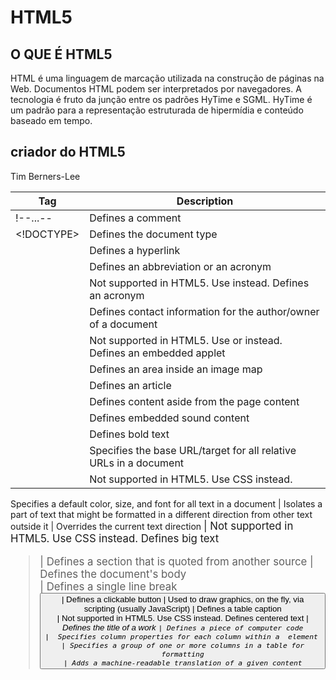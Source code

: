 # HTML5

## O QUE É HTML5
HTML é uma linguagem de marcação utilizada na construção de páginas na Web. Documentos HTML podem ser interpretados por navegadores. A tecnologia é fruto da junção entre os padrões HyTime e SGML. HyTime é um padrão para a representação estruturada de hipermídia e conteúdo baseado em tempo. 

## criador do HTML5
Tim Berners-Lee

Tag       | Description 
--------- | ------      
!--...--  | Defines a comment
<!DOCTYPE>| Defines the document type
<a>       |	Defines a hyperlink
<abbr>    |	Defines an abbreviation or an acronym
<acronym> |	Not supported in HTML5. Use <abbr> instead. Defines an acronym
<address> |	Defines contact information for the author/owner of a document
<applet>  |	Not supported in HTML5. Use <embed> or <object> instead. Defines an embedded applet
<area>    |	Defines an area inside an image map
<article> |	Defines an article
<aside>   |	Defines content aside from the page content
<audio>|	Defines embedded sound content
<b>|	Defines bold text
<base>|	Specifies the base URL/target for all relative URLs in a document
<basefont>|	Not supported in HTML5. Use CSS instead.
Specifies a default color, size, and font for all text in a document
<bdi>|	Isolates a part of text that might be formatted in a different direction from other text outside it
<bdo>|	Overrides the current text direction
<big>|	Not supported in HTML5. Use CSS instead.
Defines big text
<blockquote>|	Defines a section that is quoted from another source
<body>|	Defines the document's body
<br>|	Defines a single line break
<button>|	Defines a clickable button
<canvas>|	Used to draw graphics, on the fly, via scripting (usually JavaScript)
<caption>|	Defines a table caption
<center>|	Not supported in HTML5. Use CSS instead.
Defines centered text
<cite>|	Defines the title of a work
<code>|	Defines a piece of computer code
<col>|	Specifies column properties for each column within a <colgroup> element 
<colgroup>|	Specifies a group of one or more columns in a table for formatting
<data>|	Adds a machine-readable translation of a given content
<datalist>|	Specifies a list of pre-defined options for input controls
<dd>|	Defines a description/value of a term in a description list
<del>|	Defines text that has been deleted from a document
<details>|	Defines additional details that the user can view or hide
<dfn>|	Specifies a term that is going to be defined within the content
<dialog>|	Defines a dialog box or window
<dir>|	Not supported in HTML5. Use <ul> instead.
Defines a directory list
<div>|	Defines a section in a document
<dl>|	Defines a description list
<dt>|	Defines a term/name in a description list
<em>|	Defines emphasized text 
<embed>|	Defines a container for an external application
<fieldset>|	Groups related elements in a form
<figcaption>|	Defines a caption for a <figure> element
<figure>|	Specifies self-contained content
<font>|	Not supported in HTML5. Use CSS instead.
Defines font, color, and size for text
<footer>|	Defines a footer for a document or section
<form>|	Defines an HTML form for user input
<frame>|	Not supported in HTML5.
Defines a window (a frame) in a frameset
<frameset>|	Not supported in HTML5.
Defines a set of frames
<h1> to <h6>|	Defines HTML headings
<head>|	Contains metadata/information for the document
<header>|	Defines a header for a document or section
<hr>|	Defines a thematic change in the content
<html>|	Defines the root of an HTML document
<i>|	Defines a part of text in an alternate voice or mood
<iframe>|	Defines an inline frame
<img>|	Defines an image
<input>|	Defines an input control
<ins>|	Defines a text that has been inserted into a document
<kbd>	Defines keyboard input
<label>|	Defines a label for an <input> element
<legend>|	Defines a caption for a <fieldset> element
<li>|	Defines a list item
<link>|	Defines the relationship between a document and an external resource (most used to link to style sheets)
<main>|	Specifies the main content of a document
<map>|	Defines an image map
<mark>|	Defines marked/highlighted text
<meta>|	Defines metadata about an HTML document
<meter>|	Defines a scalar measurement within a known range (a gauge)
<nav>|	Defines navigation links
<noframes>|	Not supported in HTML5.
Defines an alternate content for users that do not support frames
<noscript>|	Defines an alternate content for users that do not support client-side scripts
<object>|	Defines a container for an external application
<ol>|	Defines an ordered list
<optgroup>|	Defines a group of related options in a drop-down list
<option>|	Defines an option in a drop-down list
<output>|	Defines the result of a calculation
<p>|	Defines a paragraph
<param>|	Defines a parameter for an object
<picture>|	Defines a container for multiple image resources
<pre>|	Defines preformatted text
<progress>|	Represents the progress of a task
<q>|	Defines a short quotation
<rp>|	Defines what to show in browsers that do not support ruby annotations
<rt>|	Defines an explanation/pronunciation of characters (for East Asian typography)
<ruby>|	Defines a ruby annotation (for East Asian typography)
<s>|	Defines text that is no longer correct
<samp>|	Defines sample output from a computer program
<script>|	Defines a client-side script
<section>|	Defines a section in a document
<select>|	Defines a drop-down list
<small>|	Defines smaller text
<source>|	Defines multiple media resources for media elements (<video> and <audio>)
<span>|	Defines a section in a document
<strike>|	Not supported in HTML5. Use <del> or <s> instead.
Defines strikethrough text
<strong>|	Defines important text
<style>|	Defines style information for a document
<sub>|	Defines subscripted text
<summary>|	Defines a visible heading for a <details> element
<sup>|	Defines superscripted text
<svg>|	Defines a container for SVG graphics
<table>|	Defines a table
<tbody>|	Groups the body content in a table
<td>|	Defines a cell in a table
<template>|	Defines a container for content that should be hidden when the page loads
<textarea>|	Defines a multiline input control (text area)
<tfoot>|	Groups the footer content in a table
<th>|	Defines a header cell in a table
<thead>|	Groups the header content in a table
<time>|	Defines a specific time (or datetime)
<title>|	Defines a title for the document
<tr>|	Defines a row in a table
<track>|	Defines text tracks for media elements (<video> and <audio>)
<tt>|	Not supported in HTML5. Use CSS instead.
Defines teletype text
<u>|	Defines some text that is unarticulated and styled differently from normal text
<ul>|	Defines an unordered list
<var>|	Defines a variable
<video>|	Defines embedded video content
<wbr>|	Defines a possible line-break
